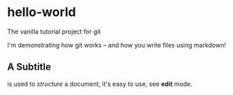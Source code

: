 # hello-world
The vanilla tutorial project for git

I'm demonstrating how git works – and how you write files using markdown!
## A Subtitle
is used to _structure_ a document, it's easy to use, see **edit** mode.
